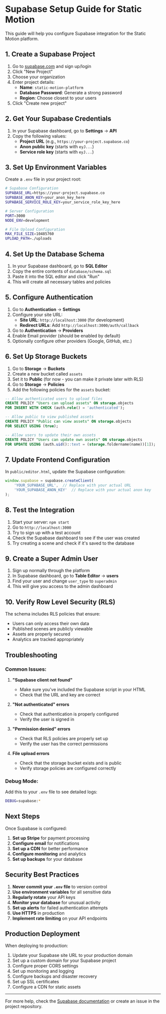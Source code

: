 # Supabase Setup Guide for Static Motion

This guide will help you configure Supabase integration for the Static Motion platform.

## 1. Create a Supabase Project

1. Go to [supabase.com](https://supabase.com) and sign up/login
2. Click "New Project"
3. Choose your organization
4. Enter project details:
   - **Name**: `static-motion-platform`
   - **Database Password**: Generate a strong password
   - **Region**: Choose closest to your users
5. Click "Create new project"

## 2. Get Your Supabase Credentials

1. In your Supabase dashboard, go to **Settings** → **API**
2. Copy the following values:
   - **Project URL** (e.g., `https://your-project.supabase.co`)
   - **Anon public key** (starts with `eyJ...`)
   - **Service role key** (starts with `eyJ...`)

## 3. Set Up Environment Variables

Create a `.env` file in your project root:

```bash
# Supabase Configuration
SUPABASE_URL=https://your-project.supabase.co
SUPABASE_ANON_KEY=your_anon_key_here
SUPABASE_SERVICE_ROLE_KEY=your_service_role_key_here

# Server Configuration
PORT=3000
NODE_ENV=development

# File Upload Configuration
MAX_FILE_SIZE=10485760
UPLOAD_PATH=./uploads
```

## 4. Set Up the Database Schema

1. In your Supabase dashboard, go to **SQL Editor**
2. Copy the entire contents of `database/schema.sql`
3. Paste it into the SQL editor and click "Run"
4. This will create all necessary tables and policies

## 5. Configure Authentication

1. Go to **Authentication** → **Settings**
2. Configure your site URL:
   - **Site URL**: `http://localhost:3000` (for development)
   - **Redirect URLs**: Add `http://localhost:3000/auth/callback`
3. Go to **Authentication** → **Providers**
4. Enable Email provider (should be enabled by default)
5. Optionally configure other providers (Google, GitHub, etc.)

## 6. Set Up Storage Buckets

1. Go to **Storage** → **Buckets**
2. Create a new bucket called `assets`
3. Set it to **Public** (for now - you can make it private later with RLS)
4. Go to **Storage** → **Policies**
5. Add the following policies for the `assets` bucket:

```sql
-- Allow authenticated users to upload files
CREATE POLICY "Users can upload assets" ON storage.objects
FOR INSERT WITH CHECK (auth.role() = 'authenticated');

-- Allow public to view published assets
CREATE POLICY "Public can view assets" ON storage.objects
FOR SELECT USING (true);

-- Allow users to update their own assets
CREATE POLICY "Users can update own assets" ON storage.objects
FOR UPDATE USING (auth.uid()::text = (storage.foldername(name))[1]);
```

## 7. Update Frontend Configuration

In `public/editor.html`, update the Supabase configuration:

```javascript
window.supabase = supabase.createClient(
    'YOUR_SUPABASE_URL',  // Replace with your actual URL
    'YOUR_SUPABASE_ANON_KEY'  // Replace with your actual anon key
);
```

## 8. Test the Integration

1. Start your server: `npm start`
2. Go to `http://localhost:3000`
3. Try to sign up with a test account
4. Check the Supabase dashboard to see if the user was created
5. Try creating a scene and check if it's saved to the database

## 9. Create a Super Admin User

1. Sign up normally through the platform
2. In Supabase dashboard, go to **Table Editor** → **users**
3. Find your user and change `user_type` to `superadmin`
4. This will give you access to the admin dashboard

## 10. Verify Row Level Security (RLS)

The schema includes RLS policies that ensure:
- Users can only access their own data
- Published scenes are publicly viewable
- Assets are properly secured
- Analytics are tracked appropriately

## Troubleshooting

### Common Issues:

1. **"Supabase client not found"**
   - Make sure you've included the Supabase script in your HTML
   - Check that the URL and key are correct

2. **"Not authenticated" errors**
   - Check that authentication is properly configured
   - Verify the user is signed in

3. **"Permission denied" errors**
   - Check that RLS policies are properly set up
   - Verify the user has the correct permissions

4. **File upload errors**
   - Check that the storage bucket exists and is public
   - Verify storage policies are configured correctly

### Debug Mode:

Add this to your `.env` file to see detailed logs:

```bash
DEBUG=supabase:*
```

## Next Steps

Once Supabase is configured:

1. **Set up Stripe** for payment processing
2. **Configure email** for notifications
3. **Set up a CDN** for better performance
4. **Configure monitoring** and analytics
5. **Set up backups** for your database

## Security Best Practices

1. **Never commit your `.env` file** to version control
2. **Use environment variables** for all sensitive data
3. **Regularly rotate** your API keys
4. **Monitor your database** for unusual activity
5. **Set up alerts** for failed authentication attempts
6. **Use HTTPS** in production
7. **Implement rate limiting** on your API endpoints

## Production Deployment

When deploying to production:

1. Update your Supabase site URL to your production domain
2. Set up a custom domain for your Supabase project
3. Configure proper CORS settings
4. Set up monitoring and logging
5. Configure backups and disaster recovery
6. Set up SSL certificates
7. Configure a CDN for static assets

---

For more help, check the [Supabase documentation](https://supabase.com/docs) or create an issue in the project repository. 